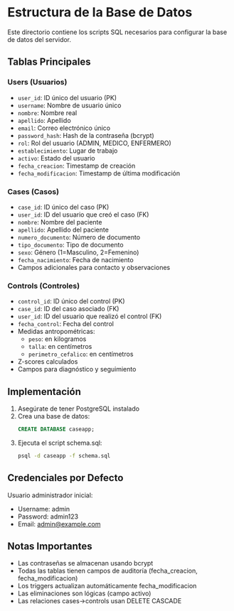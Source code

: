 # Estructura de la Base de Datos

Este directorio contiene los scripts SQL necesarios para configurar la base de datos del servidor.

## Tablas Principales

### Users (Usuarios)
- `user_id`: ID único del usuario (PK)
- `username`: Nombre de usuario único
- `nombre`: Nombre real
- `apellido`: Apellido
- `email`: Correo electrónico único
- `password_hash`: Hash de la contraseña (bcrypt)
- `rol`: Rol del usuario (ADMIN, MEDICO, ENFERMERO)
- `establecimiento`: Lugar de trabajo
- `activo`: Estado del usuario
- `fecha_creacion`: Timestamp de creación
- `fecha_modificacion`: Timestamp de última modificación

### Cases (Casos)
- `case_id`: ID único del caso (PK)
- `user_id`: ID del usuario que creó el caso (FK)
- `nombre`: Nombre del paciente
- `apellido`: Apellido del paciente
- `numero_documento`: Número de documento
- `tipo_documento`: Tipo de documento
- `sexo`: Género (1=Masculino, 2=Femenino)
- `fecha_nacimiento`: Fecha de nacimiento
- Campos adicionales para contacto y observaciones

### Controls (Controles)
- `control_id`: ID único del control (PK)
- `case_id`: ID del caso asociado (FK)
- `user_id`: ID del usuario que realizó el control (FK)
- `fecha_control`: Fecha del control
- Medidas antropométricas:
  - `peso`: en kilogramos
  - `talla`: en centímetros
  - `perimetro_cefalico`: en centímetros
- Z-scores calculados
- Campos para diagnóstico y seguimiento

## Implementación

1. Asegúrate de tener PostgreSQL instalado
2. Crea una base de datos:
   ```sql
   CREATE DATABASE caseapp;
   ```
3. Ejecuta el script schema.sql:
   ```bash
   psql -d caseapp -f schema.sql
   ```

## Credenciales por Defecto

Usuario administrador inicial:
- Username: admin
- Password: admin123
- Email: admin@example.com

## Notas Importantes

- Las contraseñas se almacenan usando bcrypt
- Todas las tablas tienen campos de auditoría (fecha_creacion, fecha_modificacion)
- Los triggers actualizan automáticamente fecha_modificacion
- Las eliminaciones son lógicas (campo activo)
- Las relaciones cases->controls usan DELETE CASCADE